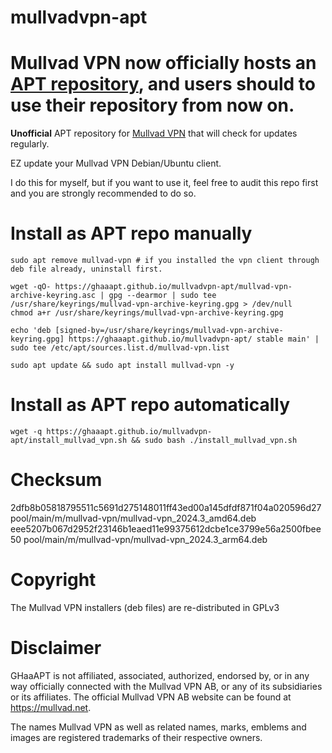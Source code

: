 # mullvadvpn-apt
# Mullvad VPN now officially hosts an [APT repository](https://mullvad.net/en/download/vpn/linux), and users should to use their repository from now on.
**Unofficial** APT repository for [Mullvad VPN](https://github.com/mullvad/mullvadvpn-app) that will check for updates regularly.

EZ update your Mullvad VPN Debian/Ubuntu client.

I do this for myself, but if you want to use it, feel free to audit this repo first and you are strongly recommended to do so.

# Install as APT repo manually
```shell
sudo apt remove mullvad-vpn # if you installed the vpn client through deb file already, uninstall first.
```
```shell
wget -qO- https://ghaaapt.github.io/mullvadvpn-apt/mullvad-vpn-archive-keyring.asc | gpg --dearmor | sudo tee /usr/share/keyrings/mullvad-vpn-archive-keyring.gpg > /dev/null
chmod a+r /usr/share/keyrings/mullvad-vpn-archive-keyring.gpg
```
```shell
echo 'deb [signed-by=/usr/share/keyrings/mullvad-vpn-archive-keyring.gpg] https://ghaaapt.github.io/mullvadvpn-apt/ stable main' | sudo tee /etc/apt/sources.list.d/mullvad-vpn.list
```
```shell
sudo apt update && sudo apt install mullvad-vpn -y
```

# Install as APT repo automatically
```shell
wget -q https://ghaaapt.github.io/mullvadvpn-apt/install_mullvad_vpn.sh && sudo bash ./install_mullvad_vpn.sh
```

# Checksum
2dfb8b05818795511c5691d275148011ff43ed00a145dfdf871f04a020596d27  pool/main/m/mullvad-vpn/mullvad-vpn_2024.3_amd64.deb  
eee5207b067d2952f23146b1eaed11e99375612dcbe1ce3799e56a2500fbee50  pool/main/m/mullvad-vpn/mullvad-vpn_2024.3_arm64.deb  

# Copyright
The Mullvad VPN installers (deb files) are re-distributed in GPLv3

# Disclaimer
GHaaAPT is not affiliated, associated, authorized, endorsed by, or in any way officially connected with the Mullvad VPN AB, or any of its subsidiaries or its affiliates. The official Mullvad VPN AB website can be found at https://mullvad.net.

The names Mullvad VPN as well as related names, marks, emblems and images are registered trademarks of their respective owners.
